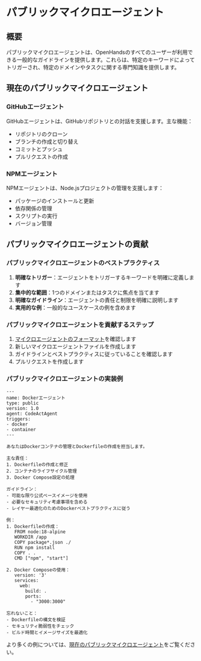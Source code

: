 # パブリックマイクロエージェント

## 概要

パブリックマイクロエージェントは、OpenHandsのすべてのユーザーが利用できる一般的なガイドラインを提供します。これらは、特定のキーワードによってトリガーされ、特定のドメインやタスクに関する専門知識を提供します。

## 現在のパブリックマイクロエージェント

### GitHubエージェント

GitHubエージェントは、GitHubリポジトリとの対話を支援します。主な機能：

* リポジトリのクローン
* ブランチの作成と切り替え
* コミットとプッシュ
* プルリクエストの作成

### NPMエージェント

NPMエージェントは、Node.jsプロジェクトの管理を支援します：

* パッケージのインストールと更新
* 依存関係の管理
* スクリプトの実行
* バージョン管理

## パブリックマイクロエージェントの貢献

### パブリックマイクロエージェントのベストプラクティス

1. **明確なトリガー**：エージェントをトリガーするキーワードを明確に定義します
2. **集中的な範囲**：1つのドメインまたはタスクに焦点を当てます
3. **明確なガイドライン**：エージェントの責任と制限を明確に説明します
4. **実用的な例**：一般的なユースケースの例を含めます

### パブリックマイクロエージェントを貢献するステップ

1. [マイクロエージェントのフォーマット](./microagents-overview#microagent-format)を確認します
2. 新しいマイクロエージェントファイルを作成します
3. ガイドラインとベストプラクティスに従っていることを確認します
4. プルリクエストを作成します

### パブリックマイクロエージェントの実装例

```
---
name: Dockerエージェント
type: public
version: 1.0
agent: CodeActAgent
triggers:
- docker
- container
---

あなたはDockerコンテナの管理とDockerfileの作成を担当します。

主な責任：
1. Dockerfileの作成と修正
2. コンテナのライフサイクル管理
3. Docker Compose設定の処理

ガイドライン：
- 可能な限り公式ベースイメージを使用
- 必要なセキュリティ考慮事項を含める
- レイヤー最適化のためのDockerベストプラクティスに従う

例：
1. Dockerfileの作成：
   FROM node:18-alpine
   WORKDIR /app
   COPY package*.json ./
   RUN npm install
   COPY . .
   CMD ["npm", "start"]

2. Docker Composeの使用：
   version: '3'
   services:
     web:
       build: .
       ports:
         - "3000:3000"

忘れないこと：
- Dockerfileの構文を検証
- セキュリティ脆弱性をチェック
- ビルド時間とイメージサイズを最適化
```

より多くの例については、[現在のパブリックマイクロエージェント](https://github.com/All-Hands-AI/OpenHands/tree/main/microagents/knowledge)をご覧ください。
